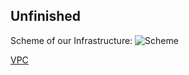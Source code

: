 ## Unfinished


Scheme of our Infrastructure:
![Scheme](./sheme.png)


[VPC](https://docs.aws.amazon.com/vpc/latest/userguide/VPC_NAT_Instance.html)
